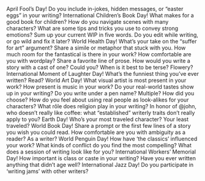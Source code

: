 April Fool’s Day! Do you include in-jokes, hidden messages, or “easter eggs” in your writing?
International Children’s Book Day! What makes for a good book for children?
How do you navigate scenes with many characters?
What are some tips and tricks you use to convey strong emotions?
Sum up your current WIP in five words.
Do you edit while writing, or go wild and fix it later?
World Health Day! What’s your take on the “suffer for art” argument?
Share a simile or metaphor that stuck with you.
How much room for the fantastical is there in your work?
How comfortable are you with wordplay?
Share a favorite line of prose.
How would you write a story with a cast of one? Could you?
When is it best to be terse? Flowery?
International Moment of Laughter Day! What’s the funniest thing you’ve ever written? Read?
World Art Day! What visual artist is most present in your work?
How present is music in your work?
Do your real-world tastes show up in your writing?
Do you write under a pen name? Multiple? How did you choose?
How do you feel about using real people as look-alikes for your characters?
What rôle does religion play in your writing?
In honor of @john, who doesn’t really like coffee: what “established” writerly traits don’t really apply to you?
Earth Day! Who’s your most traveled character? Your least traveled?
World Book Day! Share a prompt or the first few lines of a story you wish you could read.
How comfortable are you with ambiguity as a reader? As a writer?
World Penguin Day! How have ‘the classics’ influenced your work?
What kinds of conflict do you find the most compelling?
What does a session of writing look like for you?
International Workers’ Memorial Day! How important is class or caste in your writing?
Have you ever written anything that didn’t age well?
International Jazz Day! Do you participate in ‘writing jams’ with other writers?
 
